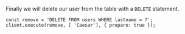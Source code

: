 Finally we will delete our user from the table with a `DELETE` statement.

```
const remove = 'DELETE FROM users WHERE lastname = ?';
client.execute(remove, [ 'Caesar'], { prepare: true });
```
